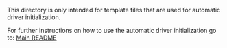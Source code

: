 
This directory is only intended for template files that are used for automatic driver initialization.

For further instructions on how to use the automatic driver initialization go to: [Main README](./README.md)